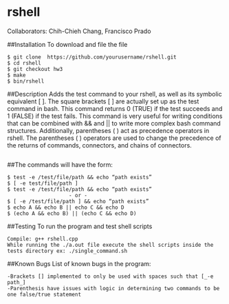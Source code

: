 # rshell

Collaborators: Chih-Chieh Chang, Francisco Prado 

##Installation 
To download and file the file
``` 
$ git clone  https://github.com/yourusername/rshell.git
$ cd rshell
$ git checkout hw3
$ make
$ bin/rshell
```
##Description
Adds the test command to your rshell, as well as its symbolic equivalent [ ]. The square brackets [ ] are actually set up as the test command in bash. This command returns 0 (TRUE) if the test succeeds and 1 (FALSE) if the test fails. This command is very useful for writing conditions that can be combined with && and || to write more complex bash command structures.
Additionally,  parentheses ( ) act as precedence operators in rshell. The parentheses ( ) operators are used to change the precedence of the returns of commands, connectors, and chains of connectors.
``` 
``` 
##The commands will have the form:
``` 
$ test -e /test/file/path && echo “path exists”
$ [ -e test/file/path ]
$ test -e /test/file/path && echo “path exists”
					- or -
$ [ -e /test/file/path ] && echo “path exists”
$ echo A && echo B || echo C && echo D
$ (echo A && echo B) || (echo C && echo D)
``` 





##Testing 
To run the program and test shell scripts
``` 
Compile: g++ rshell.cpp
While running the ./a.out file execute the shell scripts inside the tests directory ex: ./single_command.sh

``` 

##Known Bugs
List of known bugs in the program:
``` 
-Brackets [] implemented to only be used with spaces such that [_-e path_]
-Parenthesis have issues with logic in determining two commands to be one false/true statement
``` 
